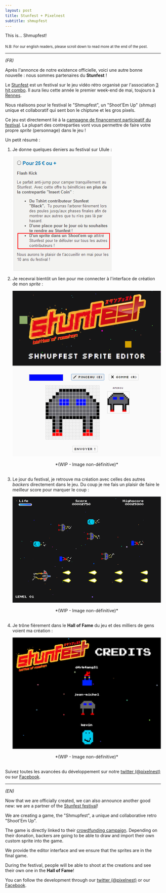 ```yaml
---
layout: post
title: Stunfest + Pixelnest
subtitle: shmupfest
---
```


This is... Shmupfest!

<sub>N.B: For our english readers, please scroll down to read more at the end of the post.</sub>

---

*(FR)*

Après l'annonce de notre existence officielle, voici une autre bonne nouvelle : nous sommes partenaires du **Stunfest** ! 

Le [Stunfest](http://www.stunfest.fr/) est un festival sur le jeu vidéo rétro organisé par l'association [3 hit combo](http://www.3hitcombo.fr/). Il aura lieu cette année le premier week-end de mai, toujours à [Rennes](http://fr.wikipedia.org/wiki/Rennes).

Nous réalisons pour le festival le "Shmupfest", un "Shoot'Em Up" (*shmup*) unique et collaboratif qui sent bon le chiptune et les gros pixels.

Ce jeu est directement lié à la [campagne de financement participatif du festival](http://fr.ulule.com/stunfest-2014/). La plupart des contreparties vont vous permettre de faire votre propre _sprite_ (personnage) dans le jeu !

Un petit résumé :

1. Je donne quelques deniers au festival sur Ulule :

	[ ![Ulule][ulule] ][ulule]
	<br />

2. Je recevrai bientôt un lien pour me connecter à l'interface de création de mon _sprite_ :

	[ ![éditeur de sprite][editor] ][editor]

	<center>*(WIP - Image non-définitive)*</center><br />

3. Le jour du festival, je retrouve ma création avec celles des autres *backers* directement dans le jeu. Du coup je me fais un plaisir de faire le meilleur score pour marquer le coup :

	[ ![le jeu][game] ][game]

	<center>*(WIP - Image non-définitive)*</center><br />

4.  Je trône fièrement dans le **Hall of Fame** du jeu et des milliers de gens voient ma création :

	[ ![le hall of fame][credits]][credits]
	<center>*(WIP - Image non-définitive)*</center><br />

Suivez toutes les avancées du développement sur notre [twitter (@pixelnest)](https://twitter.com/pixelnest) ou sur [Facebook](https://www.facebook.com/pixelneststudio). 

---

*(EN)*

Now that we are officially created, we can also announce another good new: we are a partner of the [Stunfest festival](http://www.stunfest.fr/english-informations/)!

We are creating a game, the "Shmupfest", a unique and collaborative retro "Shoot'Em Up". 

The game is directly linked to their [crowdfunding campaign](http://www.ulule.com/stunfest-2014/). Depending on their donation, backers are going to be able to draw and import their own custom sprite into the game. 

We provide the editor interface and we ensure that the sprites are in the final game.

During the festival, people will be able to shoot at the creations and see their own one in the **Hall of Fame**!

You can follow the development through our [twitter (@pixelnest)](https://twitter.com/pixelnest) or our [Facebook](https://www.facebook.com/pixelneststudio). 


[ulule]:   /static/posts/shmupfest/ulule.png
[game]:    /static/posts/shmupfest/game.png
[editor]:  /static/posts/shmupfest/editor.png
[credits]: /static/posts/shmupfest/credits.png